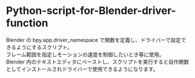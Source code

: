 # Python-script-for-Blender-driver-function
Blender の bpy.app.driver_namespace で関数を定義し、ドライバーで設定できるようにするスクリプト。  
フレーム範囲を指定しモーションの速度を制御したいとき等に使用。  
Blender 内のテキストエディタにペーストし、スクリプトを実行すると自作関数としてインストールされドライバーで使用できるようになります。
